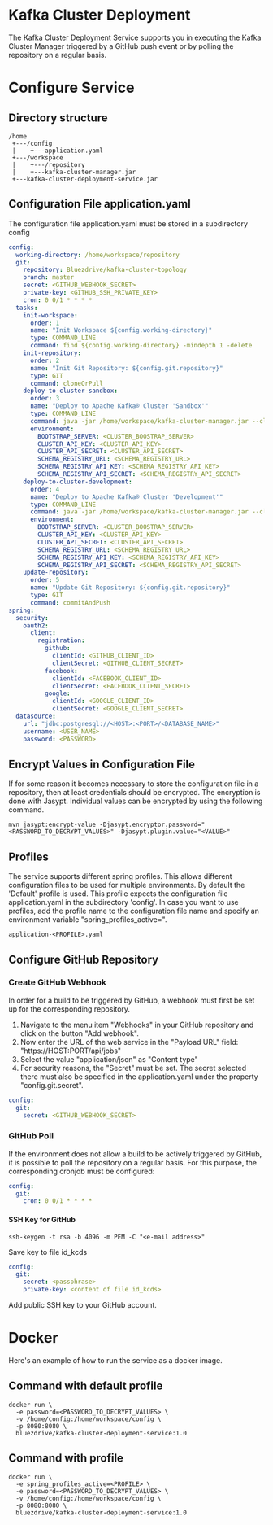 # Kafka Cluster Deployment

The Kafka Cluster Deployment Service supports you in executing the Kafka Cluster Manager triggered by a GitHub push event or by polling 
the repository on a regular basis.

# Configure Service

## Directory structure

```TEXT
/home
 +---/config
 |    +---application.yaml
 +---/workspace
 |    +---/repository
 |    +---kafka-cluster-manager.jar
 +---kafka-cluster-deployment-service.jar
 ```

## Configuration File application.yaml
The configuration file application.yaml must be stored in a subdirectory config 

```YAML
config:
  working-directory: /home/workspace/repository
  git:
    repository: Bluezdrive/kafka-cluster-topology
    branch: master
    secret: <GITHUB_WEBHOOK_SECRET>
    private-key: <GITHUB_SSH_PRIVATE_KEY>
    cron: 0 0/1 * * * *
  tasks:
    init-workspace:
      order: 1
      name: "Init Workspace ${config.working-directory}"
      type: COMMAND_LINE
      command: find ${config.working-directory} -mindepth 1 -delete
    init-repository:
      order: 2
      name: "Init Git Repository: ${config.git.repository}"
      type: GIT
      command: cloneOrPull
    deploy-to-cluster-sandbox:
      order: 3
      name: "Deploy to Apache Kafka® Cluster 'Sandbox'"
      type: COMMAND_LINE
      command: java -jar /home/workspace/kafka-cluster-manager.jar --cluster=sandbox
      environment:
        BOOTSTRAP_SERVER: <CLUSTER_BOOSTRAP_SERVER>
        CLUSTER_API_KEY: <CLUSTER_API_KEY>
        CLUSTER_API_SECRET: <CLUSTER_API_SECRET>
        SCHEMA_REGISTRY_URL: <SCHEMA_REGISTRY_URL>
        SCHEMA_REGISTRY_API_KEY: <SCHEMA_REGISTRY_API_KEY>
        SCHEMA_REGISTRY_API_SECRET: <SCHEMA_REGISTRY_API_SECRET>
    deploy-to-cluster-development:
      order: 4
      name: "Deploy to Apache Kafka® Cluster 'Development'"
      type: COMMAND_LINE
      command: java -jar /home/workspace/kafka-cluster-manager.jar --cluster=development
      environment:
        BOOTSTRAP_SERVER: <CLUSTER_BOOSTRAP_SERVER>
        CLUSTER_API_KEY: <CLUSTER_API_KEY>
        CLUSTER_API_SECRET: <CLUSTER_API_SECRET>
        SCHEMA_REGISTRY_URL: <SCHEMA_REGISTRY_URL>
        SCHEMA_REGISTRY_API_KEY: <SCHEMA_REGISTRY_API_KEY>
        SCHEMA_REGISTRY_API_SECRET: <SCHEMA_REGISTRY_API_SECRET>
    update-repository:
      order: 5
      name: "Update Git Repository: ${config.git.repository}"
      type: GIT
      command: commitAndPush
spring:
  security:
    oauth2:
      client:
        registration:
          github:
            clientId: <GITHUB_CLIENT_ID>
            clientSecret: <GITHUB_CLIENT_SECRET>
          facebook:
            clientId: <FACEBOOK_CLIENT_ID>
            clientSecret: <FACEBOOK_CLIENT_SECRET>
          google:
            clientId: <GOOGLE_CLIENT_ID>
            clientSecret: <GOOGLE_CLIENT_SECRET>
  datasource:
    url: "jdbc:postgresql://<HOST>:<PORT>/<DATABASE_NAME>"
    username: <USER_NAME>
    password: <PASSWORD>
```

## Encrypt Values in Configuration File

If for some reason it becomes necessary to store the configuration file in a repository, then at least
credentials should be encrypted. The encryption is done with Jasypt. Individual values can be encrypted
by using the following command.

```shell
mvn jasypt:encrypt-value -Djasypt.encryptor.password="<PASSWORD_TO_DECRYPT_VALUES>" -Djasypt.plugin.value="<VALUE>"
```

## Profiles

The service supports different spring profiles. This allows different configuration files to be used for
multiple environments. By default the 'Default' profile is used. This profile expects the configuration 
file application.yaml in the subdirectory 'config'.
In case you want to use profiles, add the profile name to the configuration file name and specify an environment
variable "spring_profiles_active=<PROFILE>".

```shell
application-<PROFILE>.yaml
```

## Configure GitHub Repository

### Create GitHub Webhook

In order for a build to be triggered by GitHub, a webhook must first be set up for the corresponding repository.

1. Navigate to the menu item "Webhooks" in your GitHub repository and click on the button "Add webhook".
2. Now enter the URL of the web service in the "Payload URL" field: "https://HOST:PORT/api/jobs"
3. Select the value "application/json" as "Content type"
4. For security reasons, the "Secret" must be set. The secret selected there must also be specified in the 
   application.yaml under the property "config.git.secret".

```YAML
config:
  git:
    secret: <GITHUB_WEBHOOK_SECRET>
```
   
### GitHub Poll

If the environment does not allow a build to be actively triggered by GitHub, it is possible to poll the repository 
on a regular basis. For this purpose, the corresponding cronjob must be configured:

```YAML
config:
  git:
    cron: 0 0/1 * * * *
```
 
#### SSH Key for GitHub

```
ssh-keygen -t rsa -b 4096 -m PEM -C "<e-mail address>"
```
Save key to file id_kcds

```YAML
config:
  git:
    secret: <passphrase>
    private-key: <content of file id_kcds>
```

Add public SSH key to your GitHub account.

# Docker

Here's an example of how to run the service as a docker image.

## Command with default profile

```shell
docker run \
  -e password=<PASSWORD_TO_DECRYPT_VALUES> \
  -v /home/config:/home/workspace/config \
  -p 8080:8080 \
  bluezdrive/kafka-cluster-deployment-service:1.0
```

## Command with profile

```shell
docker run \
  -e spring_profiles_active=<PROFILE> \
  -e password=<PASSWORD_TO_DECRYPT_VALUES> \
  -v /home/config:/home/workspace/config \
  -p 8080:8080 \
  bluezdrive/kafka-cluster-deployment-service:1.0
```
